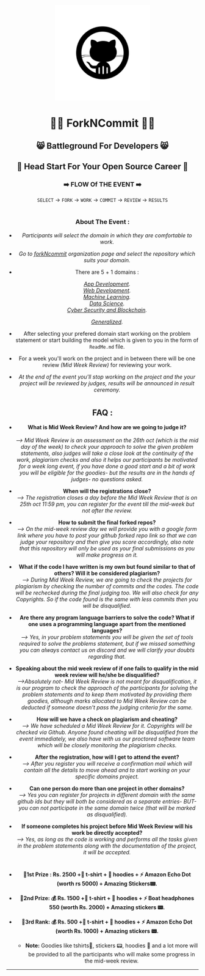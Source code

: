 <div align="center">
  <img src="https://github.com/forkNcommit2021/forkNcommit2021/blob/main/WhatsApp%20Image%202021-03-14%20at%2012.55.05.jpeg"  width="250" height="250"/>

	
	
	
# 👨‍💻 **ForkNCommit** 👨‍💻


## 😸 Battleground For Developers 😸

## 🏃 Head Start For Your Open Source Career 🏃 


### ➡️ FLOW Of THE EVENT ➡️


`SELECT` -> `FORK` -> `WORK` -> `COMMIT` -> `REVIEW` -> `RESULTS` 

#
	
### About The Event :


- *Participants will select the domain in which they are comfortable to work.*

- *Go to [forkNcommit](https://github.com/forkNcommit2021) organization page and select the repository which suits your domain.*

- There are 5️ + 1 domains : 
	
	*[App Development](https://github.com/forkNcommit2021/Mobile-App-Development).* 
	<br>
	*[Web Development](https://github.com/forkNcommit2021/Website-Development).*
	<br>
	*[Machine Learning](https://github.com/forkNcommit2021/Machine-Learning).*
	<br>
	*[Data Science](https://github.com/forkNcommit2021/Data-Science).*
	<br>
	*[Cyber Security and Blockchain](https://github.com/forkNcommit2021/Cyber-Security-and-Blockchain).*
	
	*[Generalized](https://github.com/forkNcommit2021/General-Domain).* 
	<br>

- After selecting your prefered domain start working on the problem statement or start building the model which is given to you in the form of `ReadMe.md` file.

- For a week you'll work on the project and in between there will be one review _(Mid Week Review)_ for reviewing your work.



- *At the end of the event you'll stop working on the project and the your project will be reviewed by judges, results will be announced in result ceremony.* 
#
## FAQ :
- **What is Mid Week Review? And how are we going to judge it?**  <br>	
*-->  Mid Week Review is an assessment on the 26th oct (which is the mid day of the week) to check your approach to solve the given problem statements, also judges will take a close look at the continuity of the work, plagiarism checks and also it helps our participants be motivated for a week long event, if you have done a good start and a bit of work you will be eligible for the goodies- but the results are in the hands of judges- no questions asked.*

- **When will the registrations close?**<br>
*-->  The registration closes a day before the Mid Week Review that is on 25th oct 11:59 pm, you can register for the event till the mid-week but not after the review.*
	
- **How to submit the final forked repos?**<br>
*-->  On the mid-week review day we will provide you with a google form link where you have to post your github forked repo link so that we can judge your repository and then give you score accordingly, also note that this repository will only be used as your final submissions as you will make progress on it.*
	
- **What if the code I have written is my own but found similar to that of others? Will it be considered plagiarism?**<br>
*-->  During Mid Week Review, we are going to check the projects for plagiarism by checking the number of commits and the codes. The code will be rechecked during the final judging too. We will also check for any Copyrights. So if the code found is the same with less commits then you will be disqualified.*
	
- **Are there any program language barriers to solve the code? What if one uses a programming language apart from the mentioned languages?**<br>
*-->  Yes, in your problem statements you will be given the set of tools required to solve the problems statement, but if we missed something you can always contact us on discord and we will clarify your doubts regarding that.*
	
- **Speaking about the mid week review of if one fails to qualify in the mid week review will he/she be disqualified?**<br>
*-->Absolutely not- Mid Week Review is not meant for disqualification, it is our program to check the approach of the participants for solving the problem statements and to keep them motivated by providing them goodies, although marks allocated to Mid Week Review can be deducted if someone doesn't pass the judging criteria for the same.*
	
- **How will we have a check on plagiarism and cheating?**<br>
*-->  We have scheduled a Mid Week Review for it. Copyrights will be checked via Github. Anyone found cheating will be disqualified from the event immediately, we also have with us our proctored software team which will be closely monitoring the plagiarism checks.*
	
- **After the registration, how will I get to attend the event?**<br>
*-->  After you register you will receive a confirmation mail which will contain all the details to move ahead and to start working on your specific domains project.*
	
- **Can one person do more than one project in other domains?**<br>
*-->  Yes you can register for projects in different domain with the same github ids but they will both be considered as a separate entries- BUT- you can not participate in the same domain twice (that will be marked as disqualified).*
	
- **If someone completes his project before Mid Week Review will his work be directly accepted?**<br>
*-->  Yes, as long as the code is working and performs all the tasks given in the problem statements along with the documentation of the project, it will be accepted.*	
	
#
	
 - **🥇1st Prize : Rs. 2500 +👕 t-shirt + 🧥  hoodies + ⚡ Amazon Echo Dot (worth rs 5000) + Amazing Stickers📟.**
 - **🥈2nd Prize: 💰 Rs. 1500 +👕 t-shirt + 🧥  hoodies + ⚡ Boat headphones 550 (worth Rs. 2000) + Amazing stickers 📟.**
 - **🥉3rd Rank: 💰 Rs. 500 +👕 t-shirt + 🧥  hoodies + ⚡ Amazon Echo Dot (worth Rs. 1000) + Amazing stickers 📟.** 
	<br>

	- **Note:** Goodies like tshirts👕, stickers 📟, hoodies 🧥 and a lot more will be provided to all the participants who will make some progress in the mid-week review.
       
	
---
</div>
